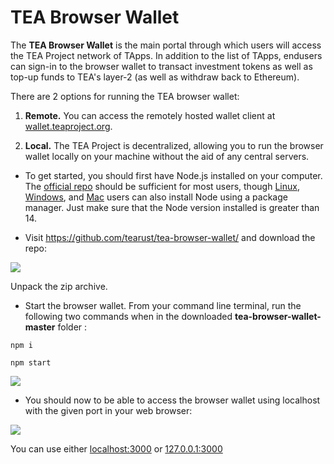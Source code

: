 # TEA Browser Wallet

The **TEA Browser Wallet** is the main portal through which users will access the TEA Project network of TApps. In addition to the list of TApps, endusers can sign-in to the browser wallet to transact investment tokens as well as top-up funds to TEA's layer-2 (as well as withdraw back to Ethereum).

There are 2 options for running the TEA browser wallet:

1. **Remote.** You can access the remotely hosted wallet client at [wallet.teaproject.org](https://wallet.teaproject.org).

1. **Local.** The TEA Project is decentralized, allowing you to run the browser wallet locally on your machine without the aid of any central servers. 

* To get started, you should first have Node.js installed on your computer. The [official repo](https://nodejs.org/en/download/) should be sufficient for most users, though [Linux](https://nodejs.org/en/download/package-manager/), [Windows](https://github.com/coreybutler/nvm-windows), and [Mac](https://formulae.brew.sh/formula/node) users can also install Node using a package manager. Just make sure that the Node version installed is greater than 14.

* Visit https://github.com/tearust/tea-browser-wallet/ and download the repo:

![](https://github.com/tearust/tea-docs/blob/main/res/Try_the_demo/Try_the_demo-Tea-Browser-Wallet-download.png)

Unpack the zip archive.

* Start the browser wallet. From your command line terminal, run the following two commands when in the downloaded **tea-browser-wallet-master** folder :

`npm i`

`npm start`

![](https://github.com/tearust/tea-docs/blob/main/res/Try_the_demo/Try_the_demo-node_start.png)

* You should now to be able to access the browser wallet using localhost with the given port in your web browser:

![](https://github.com/tearust/tea-docs/blob/main/res/Try_the_demo/Try_the_demo-wallet-localhost.png)

You can use either [localhost:3000](http://localhost:3000) or [127.0.0.1:3000](http://127.0.0.1:3000)
